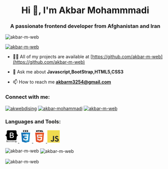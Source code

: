 <h1 align="center">Hi 👋, I'm Akbar Mohammmadi</h1>
<h3 align="center">A passionate frontend developer from Afghanistan and Iran</h3>

<p align="left"> <img src="https://komarev.com/ghpvc/?username=akbar-m-web&label=Profile%20views&color=0e75b6&style=flat" alt="akbar-m-web" /> </p>

<p align="left"> <a href="https://github.com/ryo-ma/github-profile-trophy"><img src="https://github-profile-trophy.vercel.app/?username=akbar-m-web" alt="akbar-m-web" /></a> </p>

- 👨‍💻 All of my projects are available at [https://github.com/akbar-m-web](https://github.com/akbar-m-web)

- 💬 Ask me about **Javascript,BootStrap,HTML5,CSS3**

- 📫 How to reach me **akbarm3254@gmail.com**

<h3 align="left">Connect with me:</h3>
<p align="left">
<a href="https://twitter.com/akwebdising" target="blank"><img align="center" src="https://raw.githubusercontent.com/rahuldkjain/github-profile-readme-generator/master/src/images/icons/Social/twitter.svg" alt="akwebdising" height="30" width="40" /></a>
<a href="https://linkedin.com/in/akbar-kalani-1162b1237/" target="blank"><img align="center" src="https://raw.githubusercontent.com/rahuldkjain/github-profile-readme-generator/master/src/images/icons/Social/linked-in-alt.svg" alt="akbar-mohammadi" height="30" width="40" /></a>
<a href="https://instagram.com/akbar-m-web" target="blank"><img align="center" src="https://raw.githubusercontent.com/rahuldkjain/github-profile-readme-generator/master/src/images/icons/Social/instagram.svg" alt="akbar-m-web" height="30" width="40" /></a>
</p>

<h3 align="left">Languages and Tools:</h3>
<p align="left"> <a href="https://getbootstrap.com" target="_blank" rel="noreferrer"> <img src="https://raw.githubusercontent.com/devicons/devicon/master/icons/bootstrap/bootstrap-plain-wordmark.svg" alt="bootstrap" width="40" height="40"/> </a> <a href="https://www.w3schools.com/css/" target="_blank" rel="noreferrer"> <img src="https://raw.githubusercontent.com/devicons/devicon/master/icons/css3/css3-original-wordmark.svg" alt="css3" width="40" height="40"/> </a> <a href="https://www.w3.org/html/" target="_blank" rel="noreferrer"> <img src="https://raw.githubusercontent.com/devicons/devicon/master/icons/html5/html5-original-wordmark.svg" alt="html5" width="40" height="40"/> </a> <a href="https://developer.mozilla.org/en-US/docs/Web/JavaScript" target="_blank" rel="noreferrer"> <img src="https://raw.githubusercontent.com/devicons/devicon/master/icons/javascript/javascript-original.svg" alt="javascript" width="40" height="40"/> </a> </p>

<p><img align="left" src="https://github-readme-stats.vercel.app/api/top-langs?username=akbar-m-web&show_icons=true&locale=en&layout=compact" alt="akbar-m-web" /></p>

<p>&nbsp;<img align="center" src="https://github-readme-stats.vercel.app/api?username=akbar-m-web&show_icons=true&locale=en" alt="akbar-m-web" /></p>

<p><img align="center" src="https://github-readme-streak-stats.herokuapp.com/?user=akbar-m-web&" alt="akbar-m-web" /></p>

